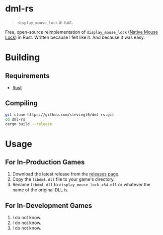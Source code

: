 # dml-rs

> `display_mouse_lock` in rust.

Free, open-source reimplementation of `display_mouse_lock` ([Native Mouse Lock](https://marketplace.yoyogames.com/assets/9857/native-mouse-lock)) in Rust. Written because I felt like it. And because it was easy.

# Building

## Requirements

- [Rust](https://www.rust-lang.org/tools/install)

## Compiling

```bash
git clone https://github.com/steviegt6/dml-rs.git
cd dml-rs
cargo build --release
```

# Usage

## For In-Production Games

1. Download the latest release from the [releases page]().
2. Copy the `libdml.dll` file to your game's directory.
3. Rename `libdml.dll` to `display_mouse_lock_x64.dll` or whatever the name of the original DLL is.

## For In-Development Games

1. I do not know.
2. I do not know.
3. I do not know.
